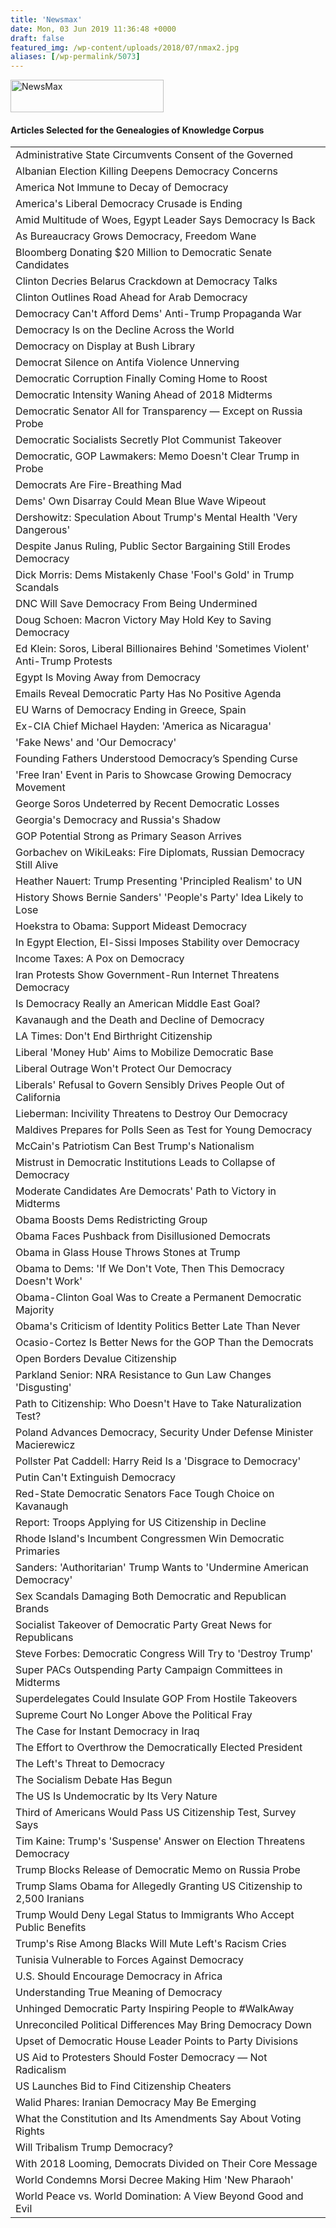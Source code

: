 ```yaml
---
title: 'Newsmax'
date: Mon, 03 Jun 2019 11:36:48 +0000
draft: false
featured_img: /wp-content/uploads/2018/07/nmax2.jpg
aliases: [/wp-permalink/5073]
---
```


<div class="entry-post"><img class="alignnone size-full wp-image-4200 aligncenter" src="/wp-content/uploads/2018/07/nmax2.jpg" alt="NewsMax" width="245" height="52" />
<h4>Articles Selected for the Genealogies of Knowledge Corpus</h4>
<table width="556">
<tbody>
<tr>
<td width="556">Administrative State Circumvents Consent of the Governed</td>
</tr>
<tr>
<td width="556">Albanian Election Killing Deepens Democracy Concerns</td>
</tr>
<tr>
<td width="556">America Not Immune to Decay of Democracy</td>
</tr>
<tr>
<td width="556">America's Liberal Democracy Crusade is Ending</td>
</tr>
<tr>
<td width="556">Amid Multitude of Woes, Egypt Leader Says Democracy Is Back</td>
</tr>
<tr>
<td width="556">As Bureaucracy Grows Democracy, Freedom Wane</td>
</tr>
<tr>
<td width="556">Bloomberg Donating $20 Million to Democratic Senate Candidates</td>
</tr>
<tr>
<td width="556">Clinton Decries Belarus Crackdown at Democracy Talks</td>
</tr>
<tr>
<td width="556">Clinton Outlines Road Ahead for Arab Democracy</td>
</tr>
<tr>
<td width="556">Democracy Can't Afford Dems' Anti-Trump Propaganda War</td>
</tr>
<tr>
<td width="556">Democracy Is on the Decline Across the World</td>
</tr>
<tr>
<td width="556">Democracy on Display at Bush Library</td>
</tr>
<tr>
<td width="556">Democrat Silence on Antifa Violence Unnerving</td>
</tr>
<tr>
<td width="556">Democratic Corruption Finally Coming Home to Roost</td>
</tr>
<tr>
<td width="556">Democratic Intensity Waning Ahead of 2018 Midterms</td>
</tr>
<tr>
<td width="556">Democratic Senator All for Transparency — Except on Russia Probe</td>
</tr>
<tr>
<td width="556">Democratic Socialists Secretly Plot Communist Takeover</td>
</tr>
<tr>
<td width="556">Democratic, GOP Lawmakers: Memo Doesn't Clear Trump in Probe</td>
</tr>
<tr>
<td width="556">Democrats Are Fire-Breathing Mad</td>
</tr>
<tr>
<td width="556">Dems' Own Disarray Could Mean Blue Wave Wipeout</td>
</tr>
<tr>
<td width="556">Dershowitz: Speculation About Trump's Mental Health 'Very Dangerous'</td>
</tr>
<tr>
<td width="556">Despite Janus Ruling, Public Sector Bargaining Still Erodes Democracy</td>
</tr>
<tr>
<td width="556">Dick Morris: Dems Mistakenly Chase 'Fool's Gold' in Trump Scandals</td>
</tr>
<tr>
<td width="556">DNC Will Save Democracy From Being Undermined</td>
</tr>
<tr>
<td width="556">Doug Schoen: Macron Victory May Hold Key to Saving Democracy</td>
</tr>
<tr>
<td width="556">Ed Klein: Soros, Liberal Billionaires Behind 'Sometimes Violent' Anti-Trump Protests</td>
</tr>
<tr>
<td width="556">Egypt Is Moving Away from Democracy</td>
</tr>
<tr>
<td width="556">Emails Reveal Democratic Party Has No Positive Agenda</td>
</tr>
<tr>
<td width="556">EU Warns of Democracy Ending in Greece, Spain</td>
</tr>
<tr>
<td width="556">Ex-CIA Chief Michael Hayden: 'America as Nicaragua'</td>
</tr>
<tr>
<td width="556">'Fake News' and 'Our Democracy'</td>
</tr>
<tr>
<td width="556">Founding Fathers Understood Democracy’s Spending Curse</td>
</tr>
<tr>
<td width="556">'Free Iran' Event in Paris to Showcase Growing Democracy Movement</td>
</tr>
<tr>
<td width="556">George Soros Undeterred by Recent Democratic Losses</td>
</tr>
<tr>
<td width="556">Georgia's Democracy and Russia's Shadow</td>
</tr>
<tr>
<td width="556">GOP Potential Strong as Primary Season Arrives</td>
</tr>
<tr>
<td width="556">Gorbachev on WikiLeaks: Fire Diplomats, Russian Democracy Still Alive</td>
</tr>
<tr>
<td width="556">Heather Nauert: Trump Presenting 'Principled Realism' to UN</td>
</tr>
<tr>
<td width="556">History Shows Bernie Sanders' 'People's Party' Idea Likely to Lose</td>
</tr>
<tr>
<td width="556">Hoekstra to Obama: Support Mideast Democracy</td>
</tr>
<tr>
<td width="556">In Egypt Election, El-Sissi Imposes Stability over Democracy</td>
</tr>
<tr>
<td width="556">Income Taxes: A Pox on Democracy</td>
</tr>
<tr>
<td width="556">Iran Protests Show Government-Run Internet Threatens Democracy</td>
</tr>
<tr>
<td width="556">Is Democracy Really an American Middle East Goal?</td>
</tr>
<tr>
<td width="556">Kavanaugh and the Death and Decline of Democracy</td>
</tr>
<tr>
<td width="556">LA Times: Don't End Birthright Citizenship</td>
</tr>
<tr>
<td width="556">Liberal 'Money Hub' Aims to Mobilize Democratic Base</td>
</tr>
<tr>
<td width="556">Liberal Outrage Won't Protect Our Democracy</td>
</tr>
<tr>
<td width="556">Liberals' Refusal to Govern Sensibly Drives People Out of California</td>
</tr>
<tr>
<td width="556">Lieberman: Incivility Threatens to Destroy Our Democracy</td>
</tr>
<tr>
<td width="556">Maldives Prepares for Polls Seen as Test for Young Democracy</td>
</tr>
<tr>
<td width="556">McCain's Patriotism Can Best Trump's Nationalism</td>
</tr>
<tr>
<td width="556">Mistrust in Democratic Institutions Leads to Collapse of Democracy</td>
</tr>
<tr>
<td width="556">Moderate Candidates Are Democrats' Path to Victory in Midterms</td>
</tr>
<tr>
<td width="556">Obama Boosts Dems Redistricting Group</td>
</tr>
<tr>
<td width="556">Obama Faces Pushback from Disillusioned Democrats</td>
</tr>
<tr>
<td width="556">Obama in Glass House Throws Stones at Trump</td>
</tr>
<tr>
<td width="556">Obama to Dems: 'If We Don't Vote, Then This Democracy Doesn't Work'</td>
</tr>
<tr>
<td width="556">Obama-Clinton Goal Was to Create a Permanent Democratic Majority</td>
</tr>
<tr>
<td width="556">Obama's Criticism of Identity Politics Better Late Than Never</td>
</tr>
<tr>
<td width="556">Ocasio-Cortez Is Better News for the GOP Than the Democrats</td>
</tr>
<tr>
<td width="556">Open Borders Devalue Citizenship</td>
</tr>
<tr>
<td width="556">Parkland Senior: NRA Resistance to Gun Law Changes 'Disgusting'</td>
</tr>
<tr>
<td width="556">Path to Citizenship: Who Doesn't Have to Take Naturalization Test?</td>
</tr>
<tr>
<td width="556">Poland Advances Democracy, Security Under Defense Minister Macierewicz</td>
</tr>
<tr>
<td width="556">Pollster Pat Caddell: Harry Reid Is a 'Disgrace to Democracy'</td>
</tr>
<tr>
<td width="556">Putin Can't Extinguish Democracy</td>
</tr>
<tr>
<td width="556">Red-State Democratic Senators Face Tough Choice on Kavanaugh</td>
</tr>
<tr>
<td width="556">Report: Troops Applying for US Citizenship in Decline</td>
</tr>
<tr>
<td width="556">Rhode Island's Incumbent Congressmen Win Democratic Primaries</td>
</tr>
<tr>
<td width="556">Sanders: 'Authoritarian' Trump Wants to 'Undermine American Democracy'</td>
</tr>
<tr>
<td width="556">Sex Scandals Damaging Both Democratic and Republican Brands</td>
</tr>
<tr>
<td width="556">Socialist Takeover of Democratic Party Great News for Republicans</td>
</tr>
<tr>
<td width="556">Steve Forbes: Democratic Congress Will Try to 'Destroy Trump'</td>
</tr>
<tr>
<td width="556">Super PACs Outspending Party Campaign Committees in Midterms</td>
</tr>
<tr>
<td width="556">Superdelegates Could Insulate GOP From Hostile Takeovers</td>
</tr>
<tr>
<td width="556">Supreme Court No Longer Above the Political Fray</td>
</tr>
<tr>
<td width="556">The Case for Instant Democracy in Iraq</td>
</tr>
<tr>
<td width="556">The Effort to Overthrow the Democratically Elected President</td>
</tr>
<tr>
<td width="556">The Left's Threat to Democracy</td>
</tr>
<tr>
<td width="556">The Socialism Debate Has Begun</td>
</tr>
<tr>
<td width="556">The US Is Undemocratic by Its Very Nature</td>
</tr>
<tr>
<td width="556">Third of Americans Would Pass US Citizenship Test, Survey Says</td>
</tr>
<tr>
<td width="556">Tim Kaine: Trump's 'Suspense' Answer on Election Threatens Democracy</td>
</tr>
<tr>
<td width="556">Trump Blocks Release of Democratic Memo on Russia Probe</td>
</tr>
<tr>
<td width="556">Trump Slams Obama for Allegedly Granting US Citizenship to 2,500 Iranians</td>
</tr>
<tr>
<td width="556">Trump Would Deny Legal Status to Immigrants Who Accept Public Benefits</td>
</tr>
<tr>
<td width="556">Trump's Rise Among Blacks Will Mute Left's Racism Cries</td>
</tr>
<tr>
<td width="556">Tunisia Vulnerable to Forces Against Democracy</td>
</tr>
<tr>
<td width="556">U.S. Should Encourage Democracy in Africa</td>
</tr>
<tr>
<td width="556">Understanding True Meaning of Democracy</td>
</tr>
<tr>
<td width="556">Unhinged Democratic Party Inspiring People to #WalkAway</td>
</tr>
<tr>
<td width="556">Unreconciled Political Differences May Bring Democracy Down</td>
</tr>
<tr>
<td width="556">Upset of Democratic House Leader Points to Party Divisions</td>
</tr>
<tr>
<td width="556">US Aid to Protesters Should Foster Democracy — Not Radicalism</td>
</tr>
<tr>
<td width="556">US Launches Bid to Find Citizenship Cheaters</td>
</tr>
<tr>
<td width="556">Walid Phares: Iranian Democracy May Be Emerging</td>
</tr>
<tr>
<td width="556">What the Constitution and Its Amendments Say About Voting Rights</td>
</tr>
<tr>
<td width="556">Will Tribalism Trump Democracy?</td>
</tr>
<tr>
<td width="556">With 2018 Looming, Democrats Divided on Their Core Message</td>
</tr>
<tr>
<td width="556">World Condemns Morsi Decree Making Him 'New Pharaoh'</td>
</tr>
<tr>
<td width="556">World Peace vs. World Domination: A View Beyond Good and Evil</td>
</tr>
</tbody>
</table></div>